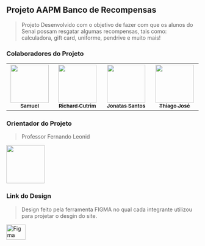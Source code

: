 ## Projeto AAPM Banco de Recompensas

>Projeto Desenvolvido com o objetivo de fazer com que os alunos do Senai possam resgatar algumas recompensas, tais como: calculadora, gift card, uniforme, pendrive e muito mais!

### Colaboradores do Projeto 


<table>
  <tr>
    <td align="center">
      <a href="https://github.com/samuel-santinelli">
        <img src="https://github.com/samuel-santinelli.png" width="100px"<br>
        <sub>
          <b>Samuel</b>
        </sub>
      </a>
    </td>
    <td align="center">
      <a href="https://github.com/1chard">
        <img src="https://github.com/1chard.png" width="100px"<br>
        <sub>
          <b>Richard Cutrim </b>
        </sub>
      </a>
    </td>
    <td align="center">
      <a href="https://github.com/JonatasNs1">
        <img src="https://github.com/JonatasNs1.png" width="100px"<br>
        <sub>
          <b>Jonatas Santos</b>
        </sub>
      </a>
    </td>
    <td align="center">
      <a href="https://github.com/thiagoJoseB">
        <img src="https://github.com/thiagoJoseB.png" width="100px"<br>
        <sub>
          <b>Thiago José</b>
        </sub>
      </a>
    </td>
  </tr>
</table>

### Orientador do Projeto
 >Professor Fernando Leonid
 <a href="https://github.com/fernandoleonid">
        <img src="https://github.com/fernandoleonid.png" width="100px"<br>
 </a>
 
 ### Link do Design 
 > Design feito pela ferramenta FIGMA no qual cada integrante utilizou para projetar o desgin do site.
   <a href="https://www.figma.com/file/N0WCOSSakYfAPx05ySFsjh/Project-AAPM?node-id=92%3A8">
  <img align="center" alt="Figma" height="40" width="50"src="https://cdn.jsdelivr.net/gh/devicons/devicon/icons/figma/figma-original.svg">
 </a>
 
